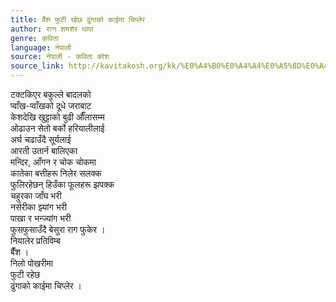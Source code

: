 ```yaml
---
title: वैंश फुटी रहेछ ढुंगाको काईमा चिप्लेर
author: रत्न शमशेर थापा
genre: कविता
language: नेपाली
source: नेपाली - कविता कोश
source_link: http://kavitakosh.org/kk/%E0%A4%B0%E0%A4%A4%E0%A5%8D%E0%A4%A8_%E0%A4%B6%E0%A4%AE%E0%A4%B6%E0%A5%87%E0%A4%B0_%E0%A4%A5%E0%A4%BE%E0%A4%AA%E0%A4%BE
---
```


टक्टकिएर बकुल्ले बादलको  
प्वाँख-प्वाँखको दूधे जराबाट  
केशदेखि खुट्टाको बुढी औँलासम्म  
ओढाउन सेतो बर्को हरियालीलाई  
अर्घ चढाउँदै सूर्यलाई  
आरती उतार्न बालिएका  
मन्दिर, आँगन र चोक चोकमा  
कातेका बत्तीहरू निलेर सलक्क  
फुलिरहेछन् हिउँका फूलहरू झपक्क  
चहुरका जाँघ भरी  
नर्सरीका झ्यांग भरी  
पाखा र भन्ज्यांग भरी  
फुसफुसाउँदै बेसुरा राग फुकेर ।  
नियालेर प्रतिविम्ब  
बैँश ।  
निलो पोखरीमा  
फुटी रहेछ  
ढुंगाको काईमा चिप्लेर ।
